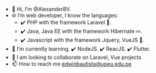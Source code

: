 - 👋 Hi, I’m @AlexanderBV.
- 🌐 I’m web developer, I know the languages:
   - ✔️ PHP with the framework Laravel 🚀.
   - ✔️ Java, Java EE with the framework Hibernate 💤.
   - ✔️ Javascript with the framework Jquery, VueJS 🍏.
- 🌱 I’m currently learning. 
   ✔️ NodeJS.
   ✔️ ReacJS.
   ✔️ Flutter.
- 💞️ I am looking to collaborate on Laravel, Vue projects
- 📫 How to reach me edwinbautista@upeu.edu.pe
<!---
AlexanderBV/AlexanderBV is a ✨ special ✨ repository because its `README.md` (this file) appears on your GitHub profile.
You can click the Preview link to take a look at your changes.
--->

